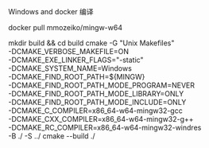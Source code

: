 Windows and docker 编译

docker pull mmozeiko/mingw-w64

mkdir build && cd build
cmake -G "Unix Makefiles" \
    -DCMAKE_VERBOSE_MAKEFILE=ON \
    -DCMAKE_EXE_LINKER_FLAGS="-static" \
    -DCMAKE_SYSTEM_NAME=Windows \
    -DCMAKE_FIND_ROOT_PATH=${MINGW} \
    -DCMAKE_FIND_ROOT_PATH_MODE_PROGRAM=NEVER \
    -DCMAKE_FIND_ROOT_PATH_MODE_LIBRARY=ONLY \
    -DCMAKE_FIND_ROOT_PATH_MODE_INCLUDE=ONLY \
    -DCMAKE_C_COMPILER=x86_64-w64-mingw32-gcc \
    -DCMAKE_CXX_COMPILER=x86_64-w64-mingw32-g++ \
    -DCMAKE_RC_COMPILER=x86_64-w64-mingw32-windres \
    -B ./ -S ../
cmake --build ./
